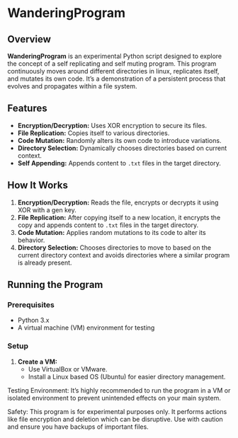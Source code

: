 # WanderingProgram

## Overview

**WanderingProgram** is an experimental Python script designed to explore the concept of a self replicating and self muting program. This program continuously moves around different directories in linux, replicates itself, and mutates its own code. It’s a demonstration of a persistent process that evolves and propagates within a file system. 

## Features

- **Encryption/Decryption:** Uses XOR encryption to secure its files.
- **File Replication:** Copies itself to various directories.
- **Code Mutation:** Randomly alters its own code to introduce variations.
- **Directory Selection:** Dynamically chooses directories based on current context.
- **Self Appending:** Appends content to `.txt` files in the target directory.

## How It Works

1. **Encryption/Decryption:** Reads the file, encrypts or decrypts it using XOR with a gen key.
2. **File Replication:** After copying itself to a new location, it encrypts the copy and appends content to `.txt` files in the target directory.
3. **Code Mutation:** Applies random mutations to its code to alter its behavior.
4. **Directory Selection:** Chooses directories to move to based on the current directory context and avoids directories where a similar program is already present.

## Running the Program

### Prerequisites

- Python 3.x
- A virtual machine (VM) environment for testing

### Setup

1. **Create a VM:**
   - Use VirtualBox or VMware.
   - Install a Linux based OS (Ubuntu) for easier directory management.


Testing Environment: It’s highly recommended to run the program in a VM or isolated environment to prevent unintended effects on your main system.

Safety: This program is for experimental purposes only. It performs actions like file encryption and deletion which can be disruptive. Use with caution and ensure you have backups of important files.
